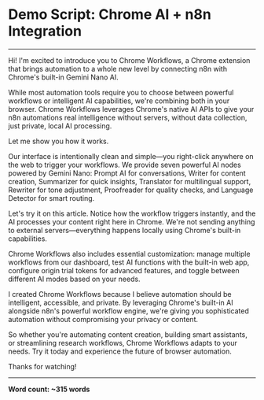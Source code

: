 # Demo Script: Chrome AI + n8n Integration

---

Hi! I'm excited to introduce you to Chrome Workflows, a Chrome extension that brings automation to a whole new level by connecting n8n with Chrome's built-in Gemini Nano AI.

While most automation tools require you to choose between powerful workflows or intelligent AI capabilities, we're combining both in your browser. Chrome Workflows leverages Chrome's native AI APIs to give your n8n automations real intelligence without servers, without data collection, just private, local AI processing.

Let me show you how it works.

Our interface is intentionally clean and simple—you right-click anywhere on the web to trigger your workflows. We provide seven powerful AI nodes powered by Gemini Nano: Prompt AI for conversations, Writer for content creation, Summarizer for quick insights, Translator for multilingual support, Rewriter for tone adjustment, Proofreader for quality checks, and Language Detector for smart routing.

Let's try it on this article. Notice how the workflow triggers instantly, and the AI processes your content right here in Chrome. We're not sending anything to external servers—everything happens locally using Chrome's built-in capabilities.

Chrome Workflows also includes essential customization: manage multiple workflows from our dashboard, test AI functions with the built-in web app, configure origin trial tokens for advanced features, and toggle between different AI modes based on your needs.

I created Chrome Workflows because I believe automation should be intelligent, accessible, and private. By leveraging Chrome's built-in AI alongside n8n's powerful workflow engine, we're giving you sophisticated automation without compromising your privacy or content.

So whether you're automating content creation, building smart assistants, or streamlining research workflows, Chrome Workflows adapts to your needs. Try it today and experience the future of browser automation.

Thanks for watching!

---

**Word count: ~315 words**

